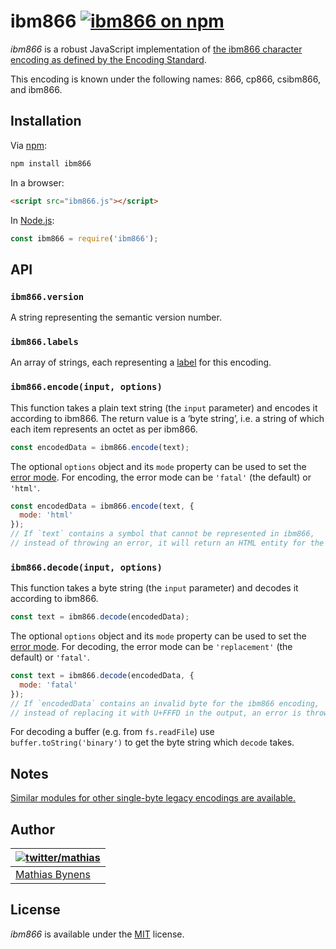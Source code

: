 # ibm866 [![ibm866 on npm](https://img.shields.io/npm/v/ibm866)](https://www.npmjs.com/package/ibm866)

_ibm866_ is a robust JavaScript implementation of [the ibm866 character encoding as defined by the Encoding Standard](https://encoding.spec.whatwg.org/#ibm866).

This encoding is known under the following names: 866, cp866, csibm866, and ibm866.

## Installation

Via [npm](https://www.npmjs.com/):

```bash
npm install ibm866
```

In a browser:

```html
<script src="ibm866.js"></script>
```

In [Node.js](https://nodejs.org/):

```js
const ibm866 = require('ibm866');
```

## API

### `ibm866.version`

A string representing the semantic version number.

### `ibm866.labels`

An array of strings, each representing a [label](https://encoding.spec.whatwg.org/#label) for this encoding.

### `ibm866.encode(input, options)`

This function takes a plain text string (the `input` parameter) and encodes it according to ibm866. The return value is a ‘byte string’, i.e. a string of which each item represents an octet as per ibm866.

```js
const encodedData = ibm866.encode(text);
```

The optional `options` object and its `mode` property can be used to set the [error mode](https://encoding.spec.whatwg.org/#error-mode). For encoding, the error mode can be `'fatal'` (the default) or `'html'`.

```js
const encodedData = ibm866.encode(text, {
  mode: 'html'
});
// If `text` contains a symbol that cannot be represented in ibm866,
// instead of throwing an error, it will return an HTML entity for the symbol.
```

### `ibm866.decode(input, options)`

This function takes a byte string (the `input` parameter) and decodes it according to ibm866.

```js
const text = ibm866.decode(encodedData);
```

The optional `options` object and its `mode` property can be used to set the [error mode](https://encoding.spec.whatwg.org/#error-mode). For decoding, the error mode can be `'replacement'` (the default) or `'fatal'`.

```js
const text = ibm866.decode(encodedData, {
  mode: 'fatal'
});
// If `encodedData` contains an invalid byte for the ibm866 encoding,
// instead of replacing it with U+FFFD in the output, an error is thrown.
```

For decoding a buffer (e.g. from `fs.readFile`) use `buffer.toString('binary')` to get the byte string which `decode` takes.

## Notes

[Similar modules for other single-byte legacy encodings are available.](https://www.npmjs.com/browse/keyword/legacy-encoding)

## Author

| [![twitter/mathias](https://gravatar.com/avatar/24e08a9ea84deb17ae121074d0f17125?s=70)](https://twitter.com/mathias "Follow @mathias on Twitter") |
|---|
| [Mathias Bynens](https://mathiasbynens.be/) |

## License

_ibm866_ is available under the [MIT](https://mths.be/mit) license.
